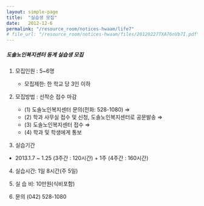 ```yaml
---
layout: simple-page
title:  "실습생 모집"
date:   2012-12-6
permalink: "/resource_room/notices-hwaam/life7"
# file_url: "/resource_room/notices-hwaam/files/20120227TXA76nVb7I.pdf"
---
```


##### **도솔노인복지센터 동계 실습생 모집**

1. 모집인원 : 5~6명
    - 모집제한: 한 학교 당 3인 이하

2. 모집방법 : 선착순 접수 마감
    - (1) 도솔노인복지센터 문의(전화: 528-1080) ⇒
    - (2) 학과 사무실 접수 및 신청, 도솔노인복지센터로 공문발송 ⇒ 
    - (3) 도솔노인복지센터 접수 ⇒ 
    - (4) 학과 및 학생에게 통보
 
3. 실습기간
  - 2013.1.7 ~ 1.25 (3주간 : 120시간) + 1주 (4주간 : 160시간)
 
4. 실습시간: 1일 8시간(주 5일)
 
5. 실 습 비: 10만원(식비포함) 
 
6. 문의 (042) 528-1080



